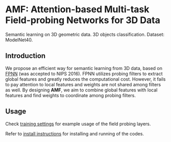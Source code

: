 # AMF: Attention-based Multi-task Field-probing Networks for 3D Data

Semantic learning on 3D geometric data. 3D objects classification. Dataset: ModelNet40.

## Introduction
We propose an efficient way for semantic learning from 3D data, based on <a href="http://arxiv.org/abs/1605.06240" target="_blank">FPNN</a> (was accepted to NIPS 2016). FPNN utilizes probing filters to extract global features and greatly reduces the computational cost. However, it fails to pay attention to local features and weights are not shared among filters as well. By designing **AMF**, we aim to combine global features with local features and find weights to coordinate among probing filters.

## Usage
Check <a href="https://github.com/liuyuxiang512/AMF/tree/master/training_settings" target="_blank">training settings</a> for example usage of the field probing layers.

Refer to <a href="" target="_blank">install instructions</a> for installing and running of the codes.
